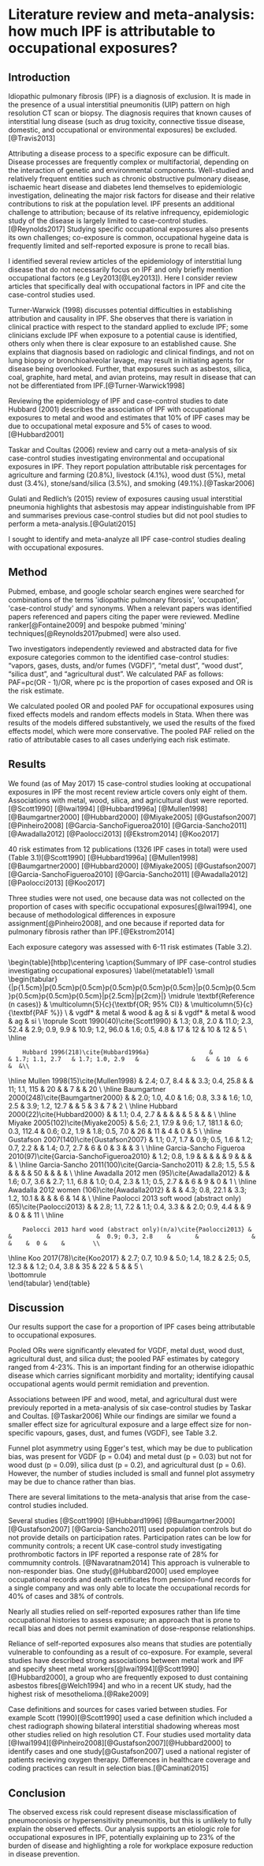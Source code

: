 # Literature review and meta-analysis: how much IPF is attributable to occupational exposures?

<!--
consider 'finishing off' lit search stuff and sticking more detail in here  - ?build a django app?    

consider revisiting meta-analysis using R and reviewing with cosetta

consider adding Kim 2017 and updating analysis
-->

## Introduction

Idiopathic pulmonary fibrosis (IPF) is a diagnosis of exclusion. It is made in the presence of a usual interstitial pneumonitis (UIP) pattern on high resolution CT scan or biopsy. The diagnosis requires that known causes of interstitial lung disease (such as drug toxicity, connective tissue disease, domestic, and occupational or environmental exposures) be excluded.[@Travis2013]

Attributing a disease process to a specific exposure can be difficult. Disease processes are frequently complex or multifactorial, depending on the interaction of genetic and environmental components. Well-studied and relatively frequent entities such as chronic obstructive pulmonary disease, ischaemic heart disease and diabetes lend themselves to epidemiologic investigation, delineating the major risk factors for disease and their relative contributions to
risk at the population level. IPF presents an additional challenge to attribution; because of its relative infrequency, epidemiologic study of the disease is largely limited to case-control studies.[@Reynolds2017] Studying specific occupational exposures also presents its own challenges; co-exposure is common, occupational hygeine data is frequently limited and self-reported exposure is prone to recall bias.

I identified several review articles of the epidemiology of interstitial lung disease that do not necessarily focus on IPF and only briefly mention occupational factors (e.g Ley2013[@Ley2013]). Here I consider review articles that specifically deal with occupational factors in IPF and cite the case-control studies used.

Turner-Warwick (1998) discusses potential difficulties in establishing attribution and causality in IPF. She observes that there is variation in clinical practice with respect to the standard applied to exclude IPF; some clinicians exclude IPF when exposure to a potential cause is identified, others only when there is clear exposure to an established cause. She explains that diagnosis based on radiologic and clinical findings, and not on lung biopsy or bronchioalveolar lavage, may result in initiating agents for disease being overlooked. Further, that exposures such as asbestos, silica, coal,
graphite, hard metal, and avian proteins, may result in disease that can not be differentiated from IPF.[@Turner-Warwick1998]

Reviewing the epidemiology of IPF and case-control studies to date Hubbard (2001) describes the association of IPF with occupational exposures to metal and wood and estimates that 10\% of IPF cases may be due to occupational metal exposure and 5\% of cases to wood.[@Hubbard2001]

Taskar and Coultas (2006) review and carry out a meta-analysis of six case-control studies investigating environmental and occupational exposures in IPF. They report population attributable risk percentages for agriculture and farming (20.8\%), livestock (4.1\%), wood dust (5\%), metal dust (3.4\%), stone/sand/silica (3.5\%), and smoking (49.1\%).[@Taskar2006]

Gulati and Redlich’s (2015) review of exposures causing usual interstitial pneumonia highlights that asbestosis may appear indistinguishable from IPF and summarises previous case-control studies but did not pool studies to perform a meta-analysis.[@Gulati2015]

I sought to identify and meta-analyze all IPF case-control studies dealing with occupational exposures.

## Method

Pubmed, embase, and google scholar search engines were searched for combinations of the terms 'idiopathic pulmonary fibrosis', 'occupation', 'case-control study' and synonyms. When a relevant papers was identified papers referenced and papers citing the paper were reviewed. Medline ranker[@Fontaine2009] and bespoke pubmed 'mining' techniques[@Reynolds2017pubmed] were also used.

Two investigators independently reviewed and abstracted data for five exposure categories
common to the identified case-control studies: “vapors, gases, dusts, and/or fumes (VGDF)”, “metal dust”, “wood dust”, “silica dust”, and “agricultural dust”. We calculated PAF as follows: PAF=pc(OR - 1)/OR, where pc is the proportion of cases exposed and OR is the risk estimate.  

We calculated pooled OR and pooled PAF for occupational exposures using fixed effects models and  random effects models in Stata. When there was  results of the models differed substantively, we used the results of the fixed effects model, which were more conservative. The pooled PAF relied on the ratio of attributable cases to all cases underlying each risk estimate.

## Results 

We found (as of May 2017) 15 case-control studies looking at occupational exposures in IPF the most recent review article covers only eight of them. Associations with metal, wood, silica, and agricultural dust were reported. [@Scott1990] [@Iwai1994] [@Hubbard1996a] [@Mullen1998] [@Baumgartner2000] [@Hubbard2000] [@Miyake2005] [@Gustafson2007] [@Pinheiro2008] [@Garcia-SanchoFigueroa2010] [@Garcia-Sancho2011] [@Awadalla2012] [@Paolocci2013] [@Ekstrom2014] [@Koo2017] 

40 risk estimates from 12 publications (1326 IPF cases in total) were used (Table 3.1)[@Scott1990] [@Hubbard1996a] [@Mullen1998] [@Baumgartner2000] [@Hubbard2000] [@Miyake2005] [@Gustafson2007] [@Garcia-SanchoFigueroa2010] [@Garcia-Sancho2011] [@Awadalla2012] [@Paolocci2013] [@Koo2017] 

Three studies were not used, one because data was not collected on the proportion of cases with specific occupational exposures[@Iwai1994], one because of methodological differences in exposure assignment[@Pinheiro2008], and one because if reported data for pulmonary fibrosis rather than IPF.[@Ekstrom2014] 

Each exposure category was assessed with 6-11 risk estimates (Table 3.2).

\begin{table}[htbp]\centering
\caption{Summary of IPF case-control studies investigating occupational exposures}
\label{metatable1}
\small
    \begin{tabular}{|p{1.5cm}|p{0.5cm}p{0.5cm}p{0.5cm}p{0.5cm}p{0.5cm}|p{0.5cm}p{0.5cm}p{0.5cm}p{0.5cm}p{0.5cm}|p{2.5cm}|p{2cm}|}
\midrule
\textbf{Reference (n cases)} & \multicolumn{5}{c}{\textbf{OR; 95\% CI}} & \multicolumn{5}{c}{\textbf{PAF \%}}  \\
        & vgdf* & metal & wood & ag & si & vgdf* & metal & wood & ag & si  \\
\toprule
        Scott 1990(40)\cite{Scott1990}                   & 1.3; 0.8, 2.0 & 11.0; 2.3, 52.4 & 2.9; 0.9, 9.9 & 10.9; 1.2, 96.0 & 1.6; 0.5, 4.8 & 17 & 12 & 10 & 12 & 5   \\
\hline

        Hubbard 1996(218)\cite{Hubbard1996a}                 &               & 1.7; 1.1, 2.7   & 1.7; 1.0, 2.9   &               &   &  & 10  & 6   &  &\\
\hline
        Mullen 1998(15)\cite{Mullen1998}                   & 2.4; 0.7, 8.4   &               & 3.3; 0.4, 25.8  &  & 11; 1.1, 115             & 20 &    & 7  &    & 20                         \\
\hline
        Baumgartner 2000(248)\cite{Baumgartner2000}             &               & 2.0; 1.0, 4.0   & 1.6; 0.8, 3.3   & 1.6; 1.0, 2.5   & 3.9; 1.2, 12.7 &   & 5  & 3  & 7 & 2                \\
\hline
        Hubbard 2000(22)\cite{Hubbard2000}                  &               & 1.1; 0.4, 2.7   &               &               &    &   & 5   &    &  &     \\
\hline
        Miyake 2005(102)\cite{Miyake2005}                  &  5.6; 2.1, 17.9    & 9.6; 1.7, 181.1 & 6.0; 0.3, 112.4 & 0.6; 0.2, 1.9   & 1.8; 0.5, 7.0           & 26 & 11 & 4  & 0   &  5                  \\
\hline
        Gustafson 2007(140)\cite{Gustafson2007}               & 1.1; 0.7, 1.7   & 0.9; 0.5, 1.6   & 1.2; 0.7, 2.2   &   & 1.4; 0.7, 2.7           & 6  & 0   & 3  &    & 3                   \\
\hline
        Garcia-Sancho Figueroa 2010(97)\cite{Garcia-SanchoFigueroa2010}   & 1.2; 0.8, 1.9   &               &               &               &   & 9   &    &    & &                  \\
\hline
        Garcia-Sancho 2011(100)\cite{Garcia-Sancho2011}           & 2.8; 1.5, 5.5   &               &               &               &   &  50  &    &    & &                         \\
\hline
        Awadalla 2012 men (95)\cite{Awadalla2012}                &               & 1.6; 0.7, 3.6   & 2.7; 1.1, 6.8    & 1.0; 0.4, 2.3   & 1.1; 0.5, 2.7 &   & 6  & 9  & 0  & 1                         \\
\hline
        Awadalla 2012 women (106)\cite{Awadalla2012}                &               &    & 4.3; 0.8, 22.1    & 3.3; 1.2, 10.1  & &   &   & 6  & 14  &             \\
\hline
        Paolocci 2013 soft wood (abstract only)(65)\cite{Paolocci2013} &               &     2.8; 1.1, 7.2       & 1.1; 0.4, 3.3 &   & 2.0; 0.9, 4.4               &   &  9  & 0  &    & 11 \\
\hline

        Paolocci 2013 hard wood (abstract only)(n/a)\cite{Paolocci2013} &               &                        & 	0.9; 0.3, 2.8	 & 		 &               &   &    &  0 &    &        \\
\hline
        Koo 2017(78)\cite{Koo2017}                      & 2.7; 0.7, 10.9  & 5.0; 1.4, 18.2  & 2.5; 0.5, 12.3  & & 1.2; 0.4, 3.8              & 35 & 22 & 5  &    & 5     \\        
\bottomrule             
\end{tabular}
\end{table}


## Discussion 

Our results support the case for a  proportion of IPF cases being attributable to occupational exposures. 

Pooled ORs were significantly elevated for VGDF, metal dust, wood dust, agricultural dust, and silica dust; the pooled PAF estimates by category ranged from 4-23\%. This is an important finding for an otherwise idiopathic disease which carries significant morbidity and mortality; identifying causal occupational agents would permit remidiation and prevention.  

Associations between IPF and wood, metal, and agricultural dust were previouly reported in a meta-analysis of six case-control studies by Taskar and Coultas. [@Taskar2006] While our findings are similar we found a smaller effect size for agricultural exposure and a large effect size for non-specific vapours, gases, dust, and fumes (VGDF), see Table 3.2.  

Funnel plot asymmetry using Egger's test, which may be due to publication bias, was present for VGDF (p = 0.04) and metal dust (p = 0.03) but not for wood dust (p = 0.09), silica dust (p = 0.2), and agricultural dust (p = 0.6). However, the number of studies included is small and funnel plot assymetry may be due to chance rather than bias.

There are several limitations to the meta-analysis that arise from the case-control studies included. 

Several studies [@Scott1990] [@Hubbard1996] [@Baumgartner2000] [@Gustafson2007] [@Garcia-Sancho2011] used population controls but do not provide details on participation rates. Participation rates can be low for community controls; a recent UK case-control study investigating prothrombotic factors in IPF reported a response rate of 28\% for commumnity controls. [@Navaratnam2014] This approach is vulnerable to non-responder bias. One study[@Hubbard2000] used
employee occupational records and death certificates from pension-fund records for a single company and was only able to locate the occupational records for 40\% of cases and 38\% of controls.  

Nearly all studies relied on self-reported exposures rather than life time occupational histories to assess exposure; an approach that is prone to recall bias and does not permit examination of dose-response relationships.

Reliance of self-reported exposures also means that studies are potentially vulnerable to confounding as a result of co-exposure. For example, several studies have described strong associations between metal work and IPF and specify sheet metal workers[@Iwai1994][@Scott1990][@Hubbard2000], a group who are frequently exposed to dust containing asbestos fibres[@Welch1994] and who in a recent UK study, had the highest risk of mesothelioma.[@Rake2009]

Case definitions and sources for cases varied between studies. For example Scott (1990)[@Scott1990] used a case definition which included a chest radiograph showing bilateral interstitial shadowing whereas most other studies relied on high resolution CT. Four studies used mortality data [@Iwai1994][@Pinheiro2008][@Gustafson2007][@Hubbard2000] to identify cases and one study[@Gustafson2007] used a national register of patients recieving oxygen therapy. Differences in
healthcare coverage and coding practices can result in selection bias.[@Caminati2015] 


## Conclusion

The observed excess risk could represent disease misclassification of pneumoconiosis or hypersensitivity pneumonitis, but this is unlikely to fully explain the observed effects. Our analysis supports an etiologic role for occupational exposures in IPF, potentially explaining up to 23\% of the burden of disease and highlighting a role for workplace exposure reduction in disease prevention.
